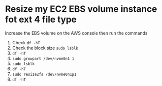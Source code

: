 # Resize my EC2 EBS volume instance fot ext 4 file type

Increase the EBS volume on the AWS console then run the commands

1. Check
```df -hT```
2. Check the block size
```sudo lsblk```
3. ```df -hT```
4. ```sudo growpart /dev/nvme0n1 1```
5. ```sudo lsblk```
6. ```df -hT```
7. ```sudo resize2fs /dev/nvme0n1p1```
8. ```df -hT```